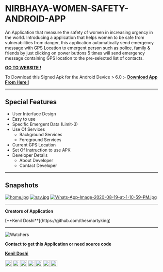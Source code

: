 # NIRBHAYA-WOMEN-SAFETY-ANDROID-APP
An Application that measure the safety of women in increasing urgency in the world. Introducing a application that helps women to be safe from vulnerabilities from danger, this application automatically send emergency message with GPS Location to emergent person such as police, family &amp; friends by just clicking on power buttons 5 times will send emergency message containing GPS location to the pre-selected list of contacts.

[**GO TO WEBSITE !**](https://thesmartyking.github.io/NIRBHAYA-WOMEN-SAFETY-ANDROID-APP)

To Download this Signed Apk for the Android Device > 6.0 :- [**Download App From Here !**](https://github.com/thesmartyking/NIRBHAYA-WOMEN-SAFETY-ANDROID-APP/raw/master/Nirbhaya-WMS%20App.apk)

---

## Special Features

- User Interface Design
- Easy to use
- Specific Emergent Data (Limit-3)
- Use Of Services
  - Background Services
  - Foreground Services
- Current GPS Location
- Set Of Instruction to use APK
- Developer Details
  - About Developer
  - Contact Developer 
    
---

## Snapshots 

[![home.jpg](https://i.postimg.cc/668h5s08/home.jpg)](https://postimg.cc/MX8BdFgw)  [![nav.jpg](https://i.postimg.cc/K8Pkvfwk/nav.jpg)](https://postimg.cc/0zN2VY8P)   [![Whats-App-Image-2020-08-19-at-1-10-59-PM.jpg](https://i.postimg.cc/Qd15Kh9M/Whats-App-Image-2020-08-19-at-1-10-59-PM.jpg)](https://postimg.cc/Js7t9wQw)  <!--[![about.jpg](https://i.postimg.cc/6pJ4Xgjx/about.jpg)](https://postimg.cc/crhL79GF)  [![Whats-App-Image-2020-08-19-at-1-11-39-PM.jpg](https://i.postimg.cc/1tPK34vP/Whats-App-Image-2020-08-19-at-1-11-39-PM.jpg)](https://postimg.cc/mcX9dZx6)-->

---

**Creators of Application**

<!--1. -->[**Kenil Doshi**](https://github.com/thesmartyking)
<!--2. [**Nemish Zalavadiya**](https://github.com/nemishzalavadiya)-->

---

![Watchers](https://img.shields.io/github/watchers/thesmartyking/NIRBHAYA-WOMEN-SAFETY-ANDROID-APP?style=for-the-badge)

**Contact to get this Application or need source code**

[**Kenil Doshi**](https://github.com/thesmartyking)
 <!--•--> 
<a href=mailto:doshikenil623@gmail.com> <img align="left" src="https://cdn.jsdelivr.net/npm/simple-icons@v3/icons/mail-dot-ru.svg"  width="22px"></img></a>
<a href=https://www.facebook.com/kenildoshi19> <img align="left" src="https://cdn.jsdelivr.net/npm/simple-icons@v3/icons/facebook.svg"  width="22px"></img></a>
<a href=https://www.instagram.com/the_smarty_king> <img align="left" src="https://cdn.jsdelivr.net/npm/simple-icons@v3/icons/instagram.svg"  width="22px"></img></a>
<a href=https://www.linkedin.com/in/kenil-doshi-98224617b> <img align="left" src="https://cdn.jsdelivr.net/npm/simple-icons@v3/icons/linkedin.svg"  width="22px"></img></a>
<a href=https://twitter.com/kdsmarty19> <img align="left" src="https://cdn.jsdelivr.net/npm/simple-icons@v3/icons/twitter.svg"  width="22px"></img></a>
<a href=https://github.com/thesmartyking> <img align="left" src="https://cdn.jsdelivr.net/npm/simple-icons@v3/icons/github.svg"  width="22px"></img></a>
<a href=https://thesmartyking.github.io> <img align="left" src="https://visualpharm.com/assets/78/Website-595b40b75ba036ed117d5c7f.svg"  width="22px"></img></a>



